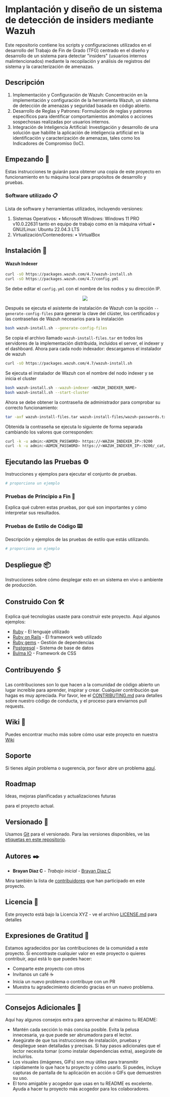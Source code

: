# Implantación y diseño de un sistema de detección de insiders mediante Wazuh

Este repositorio contiene los scripts y configuraciones utilizados en el desarrollo del Trabajo de Fin de Grado (TFG) centrado en el diseño y desarrollo de un sistema para detectar "insiders" (usuarios internos malintencionados) mediante la recopilación y análisis de registros del sistema y la caracterización de amenazas.

## Descripción

1) Implementación y Configuración de Wazuh: Concentración en la implementación y configuración de la herramienta Wazuh, un sistema de detección de amenazas y seguridad basada en código abierto.
2) Desarrollo de Reglas y Patrones: Formulación de reglas y patrones específicos para identificar comportamientos anómalos o acciones sospechosas realizadas por usuarios internos.
3) Integración de Inteligencia Artificial: Investigación y desarrollo de una solución que habilite la aplicación de inteligencia artificial en la identificación y caracterización de amenazas, tales como los Indicadores de Compromiso (IoC).

## Empezando 🚀

Estas instrucciones te guiarán para obtener una copia de este proyecto en funcionamiento en tu máquina local para propósitos de desarrollo y pruebas.

### Software utilizado 📋

Lista de software y herramientas utilizados, incluyendo versiones:

1. Sistemas Operativos:
•	Microsoft Windows: Windows 11 PRO v10.0.22631 tanto en equipo de trabajo como en la máquina virtual
•	GNU/Linux: Ubuntu 22.04.3 LTS
2. Virtualización/Contenedores:
•	VirtualBox


## Instalación 🔧

#### Wazuh Indexer

```bash
curl -sO https://packages.wazuh.com/4.7/wazuh-install.sh
curl -sO https://packages.wazuh.com/4.7/config.yml

```
Se debe editar el `config.yml` con el nombre de los nodos y su dirección IP.
<p align="center"><img src="https://www.webdevelopersnotes.com/wp-content/uploads/create-a-simple-home-page.png"/></p> 

Después se ejecuta el asistente de instalación de Wazuh con la opción `--generate-config-files` para  generar la clave del clúster, los certificados y las contraseñas de Wazuh necesarios para la instalación
```bash
bash wazuh-install.sh --generate-config-files
```
Se copia el archivo llamado `wazuh-install-files.tar` en todos los servidores de la implementación distribuida, incluidos el server, el indexer y el dashboard.
Ahora para cada nodo indexador: descargamos el instalador de wazuh
```bash
curl -sO https://packages.wazuh.com/4.7/wazuh-install.sh
```
Se ejecuta el instalador de Wazuh con el nombre del nodo indexer y se inicia el cluster
```bash
bash wazuh-install.sh --wazuh-indexer <WAZUH_INDEXER_NAME>
bash wazuh-install.sh --start-cluster
```
Ahora se debe obtener la contraseña de administrador para comprobar su correcto funcionamiento:
```bash
tar -axf wazuh-install-files.tar wazuh-install-files/wazuh-passwords.txt -O | grep -P "\'admin\'" -A 1
```
Obtenida la contraseña se ejecuta lo siguiente de forma separada cambiando los valores que corresponden:
```bash
curl -k -u admin:<ADMIN_PASSWORD> https://<WAZUH_INDEXER_IP>:9200
curl -k -u admin:<ADMIN_PASSWORD> https://<WAZUH_INDEXER_IP>:9200/_cat/nodes?v

```
## Ejecutando las Pruebas ⚙️

Instrucciones y ejemplos para ejecutar el conjunto de pruebas.

```bash
# proporciona un ejemplo
```

### Pruebas de Principio a Fin 🔩

Explica qué cubren estas pruebas, por qué son importantes y cómo interpretar sus resultados.

### Pruebas de Estilo de Código ⌨️

Descripción y ejemplos de las pruebas de estilo que estás utilizando.

```bash
# proporciona un ejemplo
```

## Despliegue 📦

Instrucciones sobre cómo desplegar esto en un sistema en vivo o ambiente de producción.

## Construido Con 🛠️

Explica qué tecnologías usaste para construir este proyecto. Aquí algunos ejemplos:

- [Ruby](https://www.ruby-lang.org/es/) - El lenguaje utilizado
- [Ruby on Rails](https://rubyonrails.org) - El framework web utilizado
- [Ruby gems](https://rubygems.org) - Gestión de dependencias
- [Postgresql](https://www.postgresql.org) - Sistema de base de datos
- [Bulma IO](https://bulma.io) - Framework de CSS

## Contribuyendo 🖇️

Las contribuciones son lo que hacen a la comunidad de código abierto un lugar increíble para aprender, inspirar y crear. Cualquier contribución que hagas es muy apreciada. Por favor, lee el [CONTRIBUTING.md](https://gist.github.com/brayandiazc/xxxxxx) para detalles sobre nuestro código de conducta, y el proceso para enviarnos pull requests.

## Wiki 📖

Puedes encontrar mucho más sobre cómo usar este proyecto en nuestra [Wiki](https://github.com/your/project/wiki)

## Soporte

Si tienes algún problema o sugerencia, por favor abre un problema [aquí](https://github.com/your/project/issues).

## Roadmap

Ideas, mejoras planificadas y actualizaciones futuras

para el proyecto actual.

## Versionado 📌

Usamos [Git](https://git-scm.com) para el versionado. Para las versiones disponibles, ve las [etiquetas en este repositorio](https://github.com/your/project/tags).

## Autores ✒️

- **Brayan Diaz C** - _Trabajo inicial_ - [Brayan Diaz C](https://github.com/brayandiazc)

Mira también la lista de [contribuidores](https://github.com/your/project/contributors) que han participado en este proyecto.

## Licencia 📄

Este proyecto está bajo la Licencia XYZ - ve el archivo [LICENSE.md](LICENSE.md) para detalles

## Expresiones de Gratitud 🎁

Estamos agradecidos por las contribuciones de la comunidad a este proyecto. Si encontraste cualquier valor en este proyecto o quieres contribuir, aquí está lo que puedes hacer:

- Comparte este proyecto con otros
- Invítanos un café ☕
- Inicia un nuevo problema o contribuye con un PR
- Muestra tu agradecimiento diciendo gracias en un nuevo problema.

---

## Consejos Adicionales 📝

Aquí hay algunos consejos extra para aprovechar al máximo tu README:

- Mantén cada sección lo más concisa posible. Evita la pelusa innecesaria, ya que puede ser abrumadora para el lector.
- Asegúrate de que tus instrucciones de instalación, pruebas y despliegue sean detalladas y precisas. Si hay pasos adicionales que el lector necesita tomar (como instalar dependencias extra), asegúrate de incluirlos.
- Los visuales (imágenes, GIFs) son muy útiles para transmitir rápidamente lo que hace tu proyecto y cómo usarlo. Si puedes, incluye capturas de pantalla de tu aplicación en acción o GIFs que demuestren su uso.
- El tono amigable y acogedor que usas en tu README es excelente. Ayuda a hacer tu proyecto más acogedor para los colaboradores.
